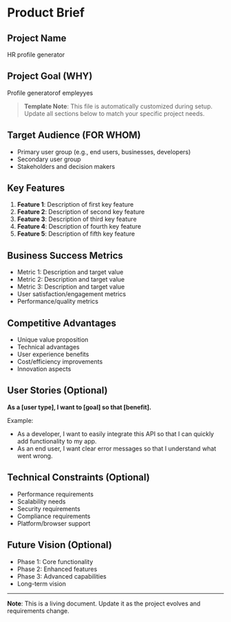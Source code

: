# Product Brief

## Project Name
HR profile generator

## Project Goal (WHY)
Profile generatorof empleyyes

> **Template Note**: This file is automatically customized during setup. Update all sections below to match your specific project needs.

## Target Audience (FOR WHOM)
<!-- Update with your target users -->
- Primary user group (e.g., end users, businesses, developers)
- Secondary user group
- Stakeholders and decision makers

## Key Features
<!-- Update with your project's main features -->
1. **Feature 1**: Description of first key feature
2. **Feature 2**: Description of second key feature
3. **Feature 3**: Description of third key feature
4. **Feature 4**: Description of fourth key feature
5. **Feature 5**: Description of fifth key feature

## Business Success Metrics
<!-- Define how success will be measured -->
- Metric 1: Description and target value
- Metric 2: Description and target value
- Metric 3: Description and target value
- User satisfaction/engagement metrics
- Performance/quality metrics

## Competitive Advantages
<!-- What makes your project unique -->
- Unique value proposition
- Technical advantages
- User experience benefits
- Cost/efficiency improvements
- Innovation aspects

## User Stories (Optional)
<!-- Add specific user stories as needed -->

**As a [user type], I want to [goal] so that [benefit].**

Example:
- As a developer, I want to easily integrate this API so that I can quickly add functionality to my app.
- As an end user, I want clear error messages so that I understand what went wrong.

## Technical Constraints (Optional)
<!-- Document any technical limitations or requirements -->
- Performance requirements
- Scalability needs
- Security requirements
- Compliance requirements
- Platform/browser support

## Future Vision (Optional)
<!-- Roadmap and future enhancements -->
- Phase 1: Core functionality
- Phase 2: Enhanced features
- Phase 3: Advanced capabilities
- Long-term vision

---

**Note**: This is a living document. Update it as the project evolves and requirements change.
